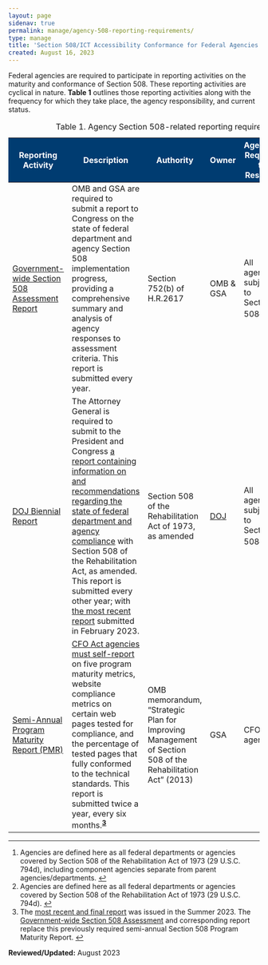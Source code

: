 ```yaml
---
layout: page
sidenav: true
permalink: manage/agency-508-reporting-requirements/
type: manage
title: 'Section 508/ICT Accessibility Conformance for Federal Agencies'
created: August 16, 2023
---
```

Federal agencies are required to participate in reporting activities on the maturity and conformance of Section 508. These reporting activities are cyclical in nature. <strong>Table 1</strong> outlines those reporting activities along with the frequency for which they take place, the agency responsibility, and current status.


<table class="usa-table">
    <caption>Table 1. Agency Section 508-related reporting requirements</caption>
    <thead>
        <tr>
            <th scope="col" width="12.5%" style="background-color: #003c71; color: #ffffff;">Reporting Activity</th>
            <th scope="col" width="32.5%" style="background-color: #003c71; color: #ffffff;">Description</th>
            <th scope="col" width="12.5%" style="background-color: #003c71; color: #ffffff;">Authority</th>
            <th scope="col" width="12.5%" style="background-color: #003c71; color: #ffffff;">Owner</th>
            <th scope="col" width="17.5%" style="background-color: #003c71; color: #ffffff;">Agencies Required to Respond</th>
            <th scope="col" width="12.5%" style="background-color: #003c71; color: #ffffff;">Status</th>
        </tr>
    </thead>
    <tbody>
        <tr valign="middle">
            <td>
                <a href="https://www.section508.gov/manage/section-508-assessment">Government-wide Section 508 Assessment Report</a>
            </td>
            <td>
                OMB and GSA are required to submit a report to Congress on the state of federal department and agency Section 508 implementation progress, providing a comprehensive summary and analysis of agency responses to assessment criteria. This report is submitted every year.
            </td>
             <td>
                Section 752(b) of H.R.2617
            </td>
            <td>
                OMB & GSA
            </td> 
            <td>
                All agencies subject to Section 508<sup><strong><a href="#fn1" id="fr1">1</a></strong></sup>
            </td>
            <td>
                Active
            </td>
        </tr>
        <tr valign="middle">
            <td>
                <a href="https://www.justice.gov/crt/section-508-home-page-0">DOJ Biennial Report</a>
            </td>
            <td>
                The Attorney General is required to submit to the President and Congress <a href="https://www.justice.gov/crt/section-508-home-page-0">a report containing information on and recommendations regarding the state of federal department and agency compliance</a> with Section 508 of the Rehabilitation Act, as amended. This report is submitted every other year; with <a href="https://www.justice.gov/crt/page/file/1569331/download">the most recent report</a> submitted in February 2023.
            </td>
            <td>
                Section 508 of the Rehabilitation Act of 1973, as amended
            </td>
            <td>
                 <a href="https://obamawhitehouse.archives.gov/sites/default/files/omb/procurement/memo/strategic-plan-508-compliance.pdf">DOJ</a>
            </td> 
            <td>
                All agencies subject to Section 508<sup><strong><a href="#fn2" id="fr2">2</a></strong></sup>
            </td>
            <td>
                Active 
            </td>
        </tr> 
        <tr valign="middle">
            <td>
                <a href="https://www.section508.gov/manage/pmr">Semi-Annual Program Maturity Report (PMR)</a>
            </td>
            <td>
                <a href="https://assets.section508.gov/files/reports/2023%20Spring%20Section%20508%20Program%20Maturity%20Report%20-%20Executive%20Summary.pdf">CFO Act agencies must self-report</a> on five program maturity metrics, website compliance metrics on certain web pages tested for compliance, and the percentage of tested pages that fully conformed to the technical standards. This report is submitted twice a year, every six months.<sup><strong><a href="#fn3" id="fr3">3</a></strong></sup>
            </td>
            <td>
                OMB memorandum, “Strategic Plan for Improving Management of Section 508 of the Rehabilitation Act” (2013)
            </td>
            <td>
                GSA
            </td> 
            <td>
                CFO Act agencies
            </td>
            <td>
                Rescinded
            </td>
        </tr>
    </tbody>
</table>

<hr>

<div>
  <h2 style="position: absolute; clip: rect(0 0 0 0); visibility: hidden; opacity: 0;" id="footnote-label">Footnotes</h2>
  <ol>
    <li id="fn1"> Agencies are defined here as all federal departments or agencies covered by Section 508 of the Rehabilitation Act of 1973 (29 U.S.C. 794d), including component agencies separate from parent agencies/departments. <a href="#fr1" aria-label="Back to content"> ↩ </a></li>
    <li id="fn2">Agencies are defined here as all federal departments or agencies covered by Section 508 of the Rehabilitation Act of 1973 (29 U.S.C. 794d). <a href="#fr2" aria-label="Back to content"> ↩ </a></li>
    <li id="fn3">The <a href="https://www.section508.gov/manage/pmr"> most recent and final report</a> was issued in the Summer 2023. The <a href="https://www.section508.gov/manage/section-508-assessment"> Government-wide Section 508 Assessment</a> and corresponding report replace this previously required semi-annual Section 508 Program Maturity Report. <a href="#fr3" aria-label="Back to content"> ↩ </a></li>
  </ol>
</div>



  

**Reviewed/Updated:** August 2023

